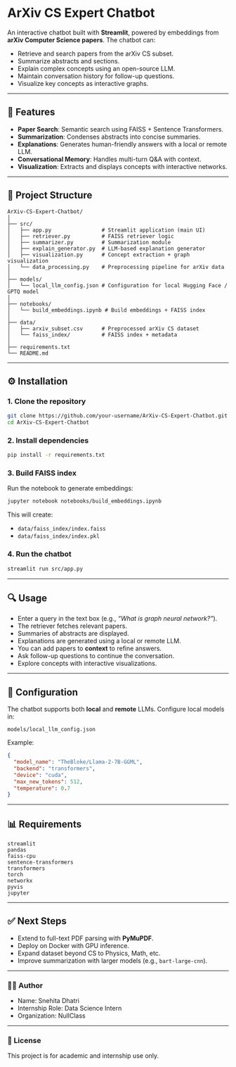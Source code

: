 # ArXiv CS Expert Chatbot

An interactive chatbot built with **Streamlit**, powered by embeddings from **arXiv Computer Science papers**. The chatbot can:

* Retrieve and search papers from the arXiv CS subset.
* Summarize abstracts and sections.
* Explain complex concepts using an open-source LLM.
* Maintain conversation history for follow-up questions.
* Visualize key concepts as interactive graphs.

---

## 🚀 Features

* **Paper Search**: Semantic search using FAISS + Sentence Transformers.
* **Summarization**: Condenses abstracts into concise summaries.
* **Explanations**: Generates human-friendly answers with a local or remote LLM.
* **Conversational Memory**: Handles multi-turn Q\&A with context.
* **Visualization**: Extracts and displays concepts with interactive networks.

---

## 📂 Project Structure

```
ArXiv-CS-Expert-Chatbot/
│
├── src/
│   ├── app.py                # Streamlit application (main UI)
│   ├── retriever.py          # FAISS retriever logic
│   ├── summarizer.py         # Summarization module
│   ├── explain_generator.py  # LLM-based explanation generator
│   ├── visualization.py      # Concept extraction + graph visualization
│   └── data_processing.py    # Preprocessing pipeline for arXiv data
│
├── models/
│   └── local_llm_config.json # Configuration for local Hugging Face / GPTQ model
│
├── notebooks/
│   └── build_embeddings.ipynb # Build embeddings + FAISS index
│
├── data/
│   ├── arxiv_subset.csv      # Preprocessed arXiv CS dataset
│   └── faiss_index/          # FAISS index + metadata
│
├── requirements.txt
└── README.md
```

---

## ⚙️ Installation

### 1. Clone the repository

```bash
git clone https://github.com/your-username/ArXiv-CS-Expert-Chatbot.git
cd ArXiv-CS-Expert-Chatbot
```

### 2. Install dependencies

```bash
pip install -r requirements.txt
```

### 3. Build FAISS index

Run the notebook to generate embeddings:

```bash
jupyter notebook notebooks/build_embeddings.ipynb
```

This will create:

* `data/faiss_index/index.faiss`
* `data/faiss_index/index.pkl`

### 4. Run the chatbot

```bash
streamlit run src/app.py
```

---

## 🔍 Usage

* Enter a query in the text box (e.g., *“What is graph neural network?”*).
* The retriever fetches relevant papers.
* Summaries of abstracts are displayed.
* Explanations are generated using a local or remote LLM.
* You can add papers to **context** to refine answers.
* Ask follow-up questions to continue the conversation.
* Explore concepts with interactive visualizations.

---

## 🧠 Configuration

The chatbot supports both **local** and **remote** LLMs. Configure local models in:

```
models/local_llm_config.json
```

Example:

```json
{
  "model_name": "TheBloke/Llama-2-7B-GGML",
  "backend": "transformers",
  "device": "cuda",
  "max_new_tokens": 512,
  "temperature": 0.7
}
```

---

## 📊 Requirements

```
streamlit
pandas
faiss-cpu
sentence-transformers
transformers
torch
networkx
pyvis
jupyter
```

---

## ✅ Next Steps

* Extend to full-text PDF parsing with **PyMuPDF**.
* Deploy on Docker with GPU inference.
* Expand dataset beyond CS to Physics, Math, etc.
* Improve summarization with larger models (e.g., `bart-large-cnn`).

---

### 🧑‍💻 Author
* Name: Snehita Dhatri
* Internship Role: Data Science Intern
* Organization: NullClass
---

### 📜 License
This project is for academic and internship use only.
